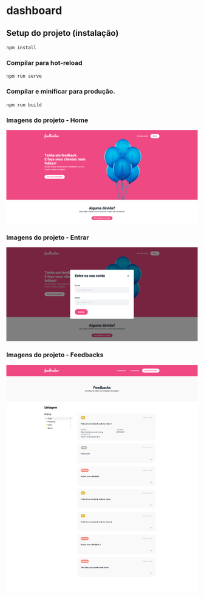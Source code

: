 # dashboard

## Setup do projeto (instalação)
```
npm install
```

### Compilar para hot-reload
```
npm run serve
```

### Compilar e minificar para produção.
```
npm run build
```
### Imagens do projeto - Home
![alt text](https://github.com/ATCamposs/dashboard-projeto-vuejsbrasil/blob/master/public/feedbacker-home.png?raw=true)

### Imagens do projeto - Entrar
![alt text](https://github.com/ATCamposs/dashboard-projeto-vuejsbrasil/blob/master/public/feedbacker-entrar.png?raw=true)

### Imagens do projeto - Feedbacks
![alt text](https://github.com/ATCamposs/dashboard-projeto-vuejsbrasil/blob/master/public/feedbacker-feedback.png?raw=true)
